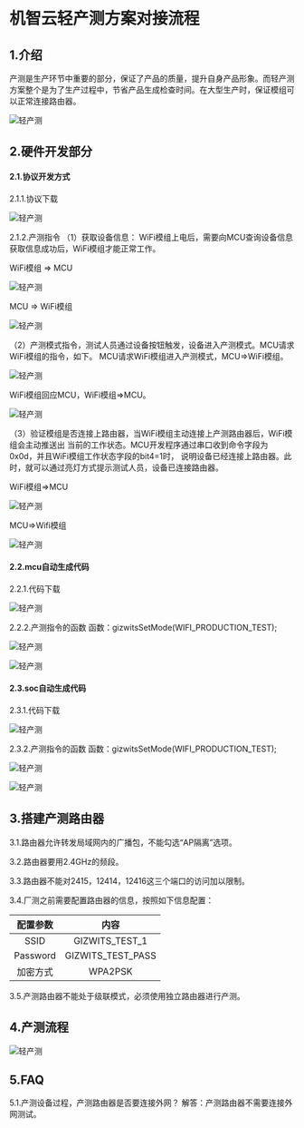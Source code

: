 # 机智云轻产测方案对接流程


## 1.介绍
产测是生产环节中重要的部分，保证了产品的质量，提升自身产品形象。而轻产测方案整个是为了生产过程中，节省产品生成检查时间。在大型生产时，保证模组可以正常连接路由器。

![轻产测](/assets/zh-cn/deviceDev/Light_production_survey_png/l_production_1.png)

## 2.硬件开发部分

#### 2.1.协议开发方式
2.1.1.协议下载

![轻产测](/assets/zh-cn/deviceDev/Light_production_survey_png/l_production_2.png)

2.1.2.产测指令
（1）获取设备信息：
WiFi模组上电后，需要向MCU查询设备信息
获取信息成功后，WiFi模组才能正常工作。

WiFi模组 => MCU

![轻产测](/assets/zh-cn/deviceDev/Light_production_survey_png/l_production_3.png)

MCU => WiFi模组

![轻产测](/assets/zh-cn/deviceDev/Light_production_survey_png/l_production_4.png)

（2）产测模式指令，测试人员通过设备按钮触发，设备进入产测模式。MCU请求WiFi模组的指令，如下。
MCU请求WiFi模组进入产测模式，MCU=>WiFi模组。

![轻产测](/assets/zh-cn/deviceDev/Light_production_survey_png/l_production_5.png)

WiFi模组回应MCU，WiFi模组=>MCU。

![轻产测](/assets/zh-cn/deviceDev/Light_production_survey_png/l_production_6.png)

（3）验证模组是否连接上路由器，当WiFi模组主动连接上产测路由器后，WiFi模组会主动推送出
当前的工作状态。MCU开发程序通过串口收到命令字段为0x0d，并且WiFi模组工作状态字段的bit4=1时，
说明设备已经连接上路由器。此时，就可以通过亮灯方式提示测试人员，设备已连接路由器。

WiFi模组=>MCU

![轻产测](/assets/zh-cn/deviceDev/Light_production_survey_png/l_production_14.png)

MCU=>Wifi模组

![轻产测](/assets/zh-cn/deviceDev/Light_production_survey_png/l_production_15.png)


#### 2.2.mcu自动生成代码

2.2.1.代码下载

![轻产测](/assets/zh-cn/deviceDev/Light_production_survey_png/l_production_7.png)

2.2.2.产测指令的函数
函数：gizwitsSetMode(WIFI_PRODUCTION_TEST);

![轻产测](/assets/zh-cn/deviceDev/Light_production_survey_png/l_production_8.png)

![轻产测](/assets/zh-cn/deviceDev/Light_production_survey_png/l_production_9.png)

#### 2.3.soc自动生成代码

2.3.1.代码下载

![轻产测](/assets/zh-cn/deviceDev/Light_production_survey_png/l_production_10.png)

2.3.2.产测指令的函数
函数：gizwitsSetMode(WIFI_PRODUCTION_TEST);

![轻产测](/assets/zh-cn/deviceDev/Light_production_survey_png/l_production_11.png)

![轻产测](/assets/zh-cn/deviceDev/Light_production_survey_png/l_production_12.png)


## 3.搭建产测路由器

3.1.路由器允许转发局域网内的广播包，不能勾选“AP隔离”选项。

3.2.路由器要用2.4GHz的频段。

3.3.路由器不能对2415，12414，12416这三个端口的访问加以限制。

3.4.厂测之前需要配置路由器的信息，按照如下信息配置：

| 配置参数 | 内容 |  
| :-:   | :--:   | 
|SSID      | GIZWITS_TEST_1 |  
| Password     |GIZWITS_TEST_PASS   |   
| 加密方式   |WPA2PSK   |   

3.5.产测路由器不能处于级联模式，必须使用独立路由器进行产测。

## 4.产测流程

![轻产测](/assets/zh-cn/deviceDev/Light_production_survey_png/l_production_13.png)

## 5.FAQ
5.1.产测设备过程，产测路由器是否要连接外网？
解答：产测路由器不需要连接外网测试。
